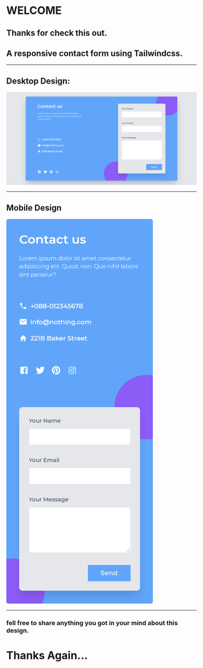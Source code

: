 # WELCOME
## Thanks for check this out.

## A responsive contact form using **Tailwindcss**.
___
## Desktop Design:
![Desktop Design](./design/desktop.png)
___
## Mobile Design
![Mobile Design](./design/mobile.png)
___
### fell free to share anything you got in your mind about this design.
# Thanks Again...